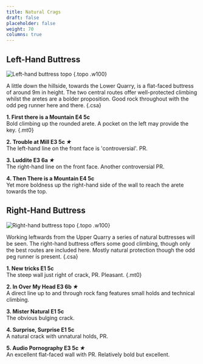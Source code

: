 ```yaml
---
title: Natural Crags
draft: false
placeholder: false
weight: 70
columns: true
---
```


## Left-Hand Buttress

![Left-hand buttress topo](/img/south-wales/south-east-sandstone/NATLH.gif)
{.topo .w100}


 A little down the hillside, towards the Lower Quarry, is a flat-faced buttress of around 9m in height. The two central routes offer well-protected climbing whilst the aretes are a bolder proposition. Good rock throughout with the odd peg runner here and there.
 {.csa}

**1. First there is a Mountain E4 5c**  
Bold climbing up the rounded arete. A pocket on the left may provide the key.
{.mt0}

**2. Trouble at Mill E3 5c *★***  
The left-hand line on the front face is 'controversial'. PR.

**3. Luddite E3 6a *★***  
The right-hand line on the front face. Another controversial PR.

**4. Then There is a Mountain E4 5c**  
Yet more boldness up the right-hand side of the wall to reach the arete towards the top.

## Right-Hand Buttress

![Right-hand buttress topo](/img/south-wales/south-east-sandstone/NATRH.gif)
{.topo .w100}

Working leftwards from the Upper Quarry a series of natural buttresses will be seen. The right-hand buttress offers some good climbing, though only the best routes are included here. Mostly natural protection though the odd peg runner is present.
{.csa}

**1. New tricks E1 5c**  
The steep wall just right of crack, PR. Pleasant.
{.mt0}

**2. In Over My Head E3 6b *★***  
A direct line up to and through rock fang features small holds and technical climbing.

**3. Mister Natural E1 5c**  
The obvious bulging crack.

**4. Surprise, Surprise E1 5c**  
A natural crack with unnatural holds, PR.

**5. Audio Pornography E3 5c *★***  
An excellent flat-faced wall with PR. Relatively bold but excellent.



